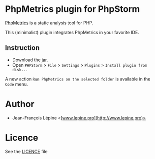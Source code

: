 # PhpMetrics plugin for PhpStorm

[PhpMetrics](https://github.com/Halleck45/PhpMetrics) is a static analysis tool for PHP.

This (minimalist) plugin integrates PhpMetrics in your favorite IDE.

## Instruction

+ Download the [jar](https://github.com/Halleck45/PhpMetrics-jetbrains/raw/master/PhpMetrics%20plugin.jar).
+ Open `PHPStorm` > `File` > `Settings` > `Plugins` > `Install plugin from disk...`

A new action `Run PhpMetrics on the selected folder` is available in the `Code` menu.

# Author

+ Jean-François Lépine <[www.lepine.pro](http://www.lepine.pro)>

# Licence

See the [LICENCE](https://github.com/phpmetrics/PhpMetrics-jetbrains/blob/master/LICENSE) file
